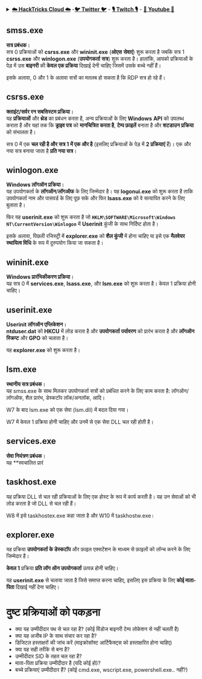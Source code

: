 <details>

<summary><a href="https://cloud.hacktricks.xyz/pentesting-cloud/pentesting-cloud-methodology"><strong>☁️ HackTricks Cloud ☁️</strong></a> -<a href="https://twitter.com/hacktricks_live"><strong>🐦 Twitter 🐦</strong></a> - <a href="https://www.twitch.tv/hacktricks_live/schedule"><strong>🎙️ Twitch 🎙️</strong></a> - <a href="https://www.youtube.com/@hacktricks_LIVE"><strong>🎥 Youtube 🎥</strong></a></summary>

- क्या आप किसी **साइबर सुरक्षा कंपनी** में काम करते हैं? क्या आप अपनी कंपनी को **HackTricks में विज्ञापित** देखना चाहते हैं? या क्या आपको **PEASS की नवीनतम संस्करण या HackTricks को PDF में डाउनलोड** करने की अनुमति चाहिए? [**सदस्यता योजनाएं**](https://github.com/sponsors/carlospolop) की जांच करें!

- खोजें [**The PEASS Family**](https://opensea.io/collection/the-peass-family), हमारा विशेष संग्रह [**NFTs**](https://opensea.io/collection/the-peass-family)

- प्राप्त करें [**आधिकारिक PEASS & HackTricks swag**](https://peass.creator-spring.com)

- **शामिल हों** [**💬**](https://emojipedia.org/speech-balloon/) [**Discord समूह**](https://discord.gg/hRep4RUj7f) या [**टेलीग्राम समूह**](https://t.me/peass) में या मुझे **Twitter** पर **फ़ॉलो** करें [**🐦**](https://github.com/carlospolop/hacktricks/tree/7af18b62b3bdc423e11444677a6a73d4043511e9/\[https:/emojipedia.org/bird/README.md)[**@carlospolopm**](https://twitter.com/hacktricks_live)**.**

- **अपने हैकिंग ट्रिक्स को [hacktricks रेपो](https://github.com/carlospolop/hacktricks) और [hacktricks-cloud रेपो](https://github.com/carlospolop/hacktricks-cloud) में पीआर जमा करके साझा करें।**

</details>


## smss.exe

**सत्र प्रबंधक**।\
सत्र 0 प्रक्रियाओं को **csrss.exe** और **wininit.exe** (**ओएस** **सेवाएं**) शुरू करता है जबकि सत्र 1 **csrss.exe** और **winlogon.exe** (**उपयोगकर्ता** **सत्र**) शुरू करता है। हालांकि, आपको प्रक्रियाओं के पेड़ में उस **बाइनरी** की **केवल एक प्रक्रिया** दिखाई देनी चाहिए जिसमें उसके बच्चे नहीं हैं।

इसके अलावा, 0 और 1 के अलावा सत्रों का मतलब हो सकता है कि RDP सत्र हो रहे हैं।


## csrss.exe

**क्लाइंट/सर्वर रन सबसिस्टम प्रक्रिया**।\
यह **प्रक्रियाओं** और **थ्रेड** का प्रबंधन करता है, अन्य प्रक्रियाओं के लिए **Windows** **API** को उपलब्ध कराता है और यहां तक कि **ड्राइव पत्र** को **मानचित्रित करता है**, **टेम्प फ़ाइलें** बनाता है और **शटडाउन** **प्रक्रिया** को संभालता है।

सत्र 0 में एक **चल रही है और सत्र 1 में एक और है** (इसलिए प्रक्रियाओं के पेड़ में **2 प्रक्रियाएं** हैं)। एक और नया सत्र बनाया जाता है **प्रति नया सत्र**।


## winlogon.exe

**Windows लॉगऑन प्रक्रिया**।\
यह उपयोगकर्ता के **लॉगऑन**/**लॉगऑफ** के लिए जिम्मेदार है। यह **logonui.exe** को शुरू करता है ताकि उपयोगकर्ता नाम और पासवर्ड के लिए पूछ सके और फिर **lsass.exe** को वे सत्यापित करने के लिए बुलाता है।

फिर यह **userinit.exe** को शुरू करता है जो **`HKLM\SOFTWARE\Microsoft\Windows NT\CurrentVersion\Winlogon`** में **Userinit** कुंजी के साथ निर्दिष्ट होता है।

इसके अलावा, पिछली रजिस्ट्री में **explorer.exe** को **शैल कुंजी** में होना चाहिए या इसे एक **मैलवेयर स्थायित्व विधि** के रूप में दुरुपयोग किया जा सकता है।


## wininit.exe

**Windows प्रारंभिकीकरण प्रक्रिया**। \
यह सत्र 0 में **services.exe**, **lsass.exe**, और **lsm.exe** को शुरू करता है। केवल 1 प्रक्रिया होनी चाहिए।


## userinit.exe

**Userinit लॉगऑन एप्लिकेशन**।\
**ntduser.dat** को **HKCU** में लोड करता है और **उपयोगकर्ता** **पर्यावरण** को प्रारंभ करता है और **लॉगऑन** **स्क्रिप्ट** और **GPO** को चलाता है।

यह **explorer.exe** को शुरू करता है।


## lsm.exe

**स्थानीय सत्र प्रबंधक**।\
यह smss.exe के साथ मिलकर उपयोगकर्ता सत्रों को प्रबंधित करने के लिए काम करता है: लॉगऑन/लॉगऑफ, शैल प्रारंभ, डेस्कटॉप लॉक/अनलॉक, आदि।

W7 के बाद lsm.exe को एक सेवा (lsm.dll) में बदल दिया गया।

W7 में केवल 1 प्रक्रिया होनी चाहिए और उनमें से एक सेवा DLL चल रही होती है।


## services.exe

**सेवा नियंत्रण प्रबंधक**।\
यह **स्वचालित प्रारं
## taskhost.exe

यह प्रक्रिया DLL से चल रही प्रक्रियाओं के लिए एक होस्ट के रूप में कार्य करती है। यह उन सेवाओं को भी लोड करता है जो DLL से चल रही हैं।

W8 में इसे taskhostex.exe कहा जाता है और W10 में taskhostw.exe।


## explorer.exe

यह प्रक्रिया **उपयोगकर्ता के डेस्कटॉप** और फ़ाइल एक्सटेंशन के माध्यम से फ़ाइलों को लॉन्च करने के लिए जिम्मेदार है।

**केवल 1** प्रक्रिया **प्रति लॉग ऑन उपयोगकर्ता** उत्पन्न होनी चाहिए।

यह **userinit.exe** से चलाया जाता है जिसे समाप्त करना चाहिए, इसलिए इस प्रक्रिया के लिए **कोई माता-पिता** दिखाई नहीं देना चाहिए।


# दुष्ट प्रक्रियाओं को पकड़ना

* क्या यह उम्मीदीदार पथ से चल रहा है? (कोई विंडोज बाइनरी टेम्प लोकेशन से नहीं चलती है)
* क्या यह अजीब IP के साथ संचार कर रहा है?
* डिजिटल हस्ताक्षरों की जांच करें (माइक्रोसॉफ्ट आर्टिफैक्ट्स को हस्ताक्षरित होना चाहिए)
* क्या यह सही तरीके से बना है?
* उम्मीदीदार SID के तहत चल रहा है?
* माता-पिता प्रक्रिया उम्मीदीदार है (यदि कोई हो)?
* बच्चे प्रक्रियाएं उम्मीदीदार हैं? (कोई cmd.exe, wscript.exe, powershell.exe.. नहीं?)
